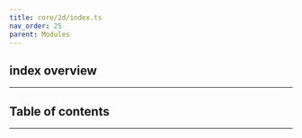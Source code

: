```yaml
---
title: core/2d/index.ts
nav_order: 25
parent: Modules
---
```


## index overview

---

<h2 class="text-delta">Table of contents</h2>

---
